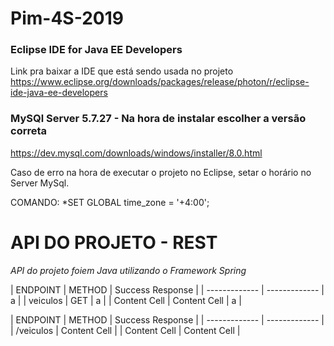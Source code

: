 # Pim-4S-2019

### Eclipse IDE for Java EE Developers 
Link pra baixar a IDE que está sendo usada no projeto
https://www.eclipse.org/downloads/packages/release/photon/r/eclipse-ide-java-ee-developers


### MySQl Server 5.7.27  - Na hora de instalar escolher a versão correta
https://dev.mysql.com/downloads/windows/installer/8.0.html


Caso de erro na hora de executar o projeto no Eclipse, setar o horário no Server MySql.

COMANDO: *SET GLOBAL time_zone = '+4:00'; 

# API DO PROJETO - REST
*API do projeto foiem Java utilizando o Framework Spring*


| ENDPOINT | METHOD | Success Response |
| ------------- | ------------- | a |
| veiculos  | GET | a |
| Content Cell | Content Cell | a |

| ENDPOINT  | METHOD | Success Response |
| ------------- | ------------- |
| /veiculos | Content Cell  |
| Content Cell  | Content Cell  |
